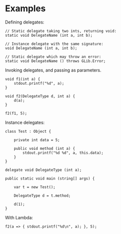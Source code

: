 # Examples

Defining delegates:

```vala
// Static delegate taking two ints, returning void:
static void DelegateName (int a, int b);

// Instance delegate with the same signature:
void DelegateName (int a, int b);

// Static delegate which may throw an error:
static void DelegateName () throws GLib.Error;
```

Invoking delegates, and passing as parameters.

```vala
void f1(int a) {
	stdout.printf("%d", a);
}

void f2(DelegateType d, int a) {
	d(a);
}

f2(f1, 5);

```
Instance delegates:

```vala
class Test : Object {

	private int data = 5;

	public void method (int a) {
		stdout.printf("%d %d", a, this.data);
	}
}

delegate void DelegateType (int a);

public static void main (string[] args) {

	var t = new Test();

	DelegateType d = t.method;

	d(1);
}
```

With Lambda:

    f2(a => { stdout.printf("%d\n", a); }, 5);

